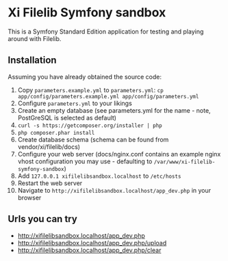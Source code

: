Xi Filelib Symfony sandbox
==========================

This is a Symfony Standard Edition application for testing and playing around
with Filelib.

Installation
------------

Assuming you have already obtained the source code:

1. Copy `parameters.example.yml` to `parameters.yml`: `cp app/config/parameters.example.yml app/config/parameters.yml`
2. Configure `parameters.yml` to your likings
3. Create an empty database (see parameters.yml for the name - note, PostGreSQL is selected as default)
4. `curl -s https://getcomposer.org/installer | php`
5. `php composer.phar install`
6. Create database schema (schema can be found from vendor/xi/filelib/docs)
7. Configure your web server (docs/nginx.conf contains an example nginx vhost configuration you may use - defaulting to `/var/www/xi-filelib-symfony-sandbox`)
8. Add `127.0.0.1 xifilelibsandbox.localhost` to `/etc/hosts`
9. Restart the web server
10. Navigate to `http://xifilelibsandbox.localhost/app_dev.php` in your browser

Urls you can try
----------------

- http://xifilelibsandbox.localhost/app_dev.php
- http://xifilelibsandbox.localhost/app_dev.php/upload
- http://xifilelibsandbox.localhost/app_dev.php/clear